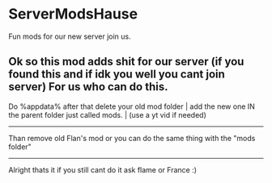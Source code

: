 # ServerModsHause
Fun mods for our new server join us.

Ok so this mod adds shit for our server (if you found this and if idk you well you cant join server)
For us who can do this.
-------------------------------------------------------------------------------------------------------------------------------------------------------------------------

Do %appdata% after that delete your old mod folder | add the new one IN the parent folder just called mods.  |  (use a yt vid if needed)

-------------------------------------------------------------------------------------------------------------------------------------------------------------------------
Than remove old Flan's mod or you can do the same thing with the "mods folder"

-------------------------------------------------------------------------------------------------------------------------------------------------------------------------
Alright thats it if you still cant do it ask flame or France :)
